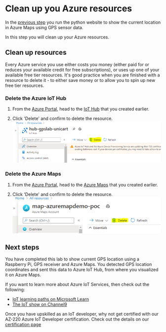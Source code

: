 # Clean up you Azure resources

In the [previous step](./set-up-web-app.md) you run the python website to show the current location in Azure Maps using GPS sensor data.

In this step you will clean up your Azure resources.

## Clean up resources

Every Azure service you use either costs you money (either paid for or reduces your available credit for free subscriptions), or uses up one of your available free tier resources. It's good practice when you are finished with a resource to delete it - to either save money or to allow you to spin up new free tier resources.

### Delete the Azure IoT Hub

1. From the [Azure Portal](https://portal.azure.com/?WT.mc_id=academic-7372-jabenn), head to the [IoT Hub](./set-up-iot-hub.md) that you created earlier.

1. Click 'Delete' and confirm to delete the resource.
    ![Delete IoT Hub](../images/azure-iot-hub-delete.png)

### Delete the Azure Maps

1. From the [Azure Portal](https://portal.azure.com/?WT.mc_id=academic-7372-jabenn), head to the [Azure Maps](./set-up-azure-maps.md) that you created earlier.

1. Click 'Delete' and confirm to delete the resource.
    ![Delete IoT Hub](../images/azure-maps-delete.png)

## Next steps

You have completed this lab to show current GPS location using a Raspberry Pi, GPS receiver and Azure Maps. You detected GPS location coordinates and sent this data to Azure IoT Hub, from where you visualized it on Azure Maps.

If you want to learn more about Azure IoT Services, then check out the following:

* [IoT learning paths on Microsoft Learn](https://docs.microsoft.com/learn/browse/?term=IOT&WT.mc_id=iotcurriculum-github-jabenn)
* [The IoT show on Channel9](https://channel9.msdn.com/Shows/Internet-of-Things-Show/?WT.mc_id=academic-7372-jabenn)

Once you have upskilled as an IoT developer, why not get certified with our AZ-220 Azure IoT Developer certification. Check out the details on our [certification page](https://docs.microsoft.com/learn/certifications/azure-iot-developer-specialty?WT.mc_id=academic-7372-jabenn)
